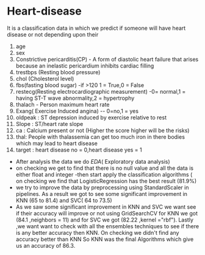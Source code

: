 # Heart-disease
It is a classification data in which we predict if someone will have heart disease or not depending upon their
1) age
2) sex
3) Constrictive pericarditis(CP) - A form of diastolic heart failure that arises because an inelastic pericardium inhibits cardiac filling
4) trestbps (Resting blood pressure)
5) chol (Cholesterol level)
7) fbs(fasting blood sugar) -if >120 1 = True,0 = False
8) restecg(Resting electrocardiographic measurement) -0= normal,1 = having ST-T wave abnormality,2 = hypertrophy
9) thalach - Person maximum heart rate
10) Exang( Exercise Induced angina) -- 0=no,1 = yes
11) oldpeak : ST depression induced by exercise relative to rest
12) Slope : ST/heart rate slope
13) ca : Calcium present or not (Higher the score higher will be the risks)
14) thal: People with thalassemia can get too much iron in there bodies which may lead to heart disease
15) target : heart disease no = 0,heart disease yes = 1
- After analysis the data
we do *EDA*( Exploratory data analysis)
-   on checking we get to find that there is no null value and all the data is either float and integer
-then start apply the classification algorithms ( on checking we find that LogisticRegression has the best result (81.9%)
- we try to improve the data by preprocessing using StandardScaler in pipelines.
As a result we got to see some significant improvement in KNN (65 to 81.4) and SVC( 64 to 73.5)
- As we saw some significant improvement in KNN and SVC we want see if their accuracy will improve or not using GridSearchCV
for KNN we got (84.1 ,neighbors = 11) and for SVC we got (82.22 ,kernel ="rbf").
Lastly ,we want want to check with all the ensembles techniques to see if there is any better accuracy then KNN.
On checking we didn't find any accuracy better than KNN
So KNN was the final Algorithms which give us an accuracy of 86.3.
